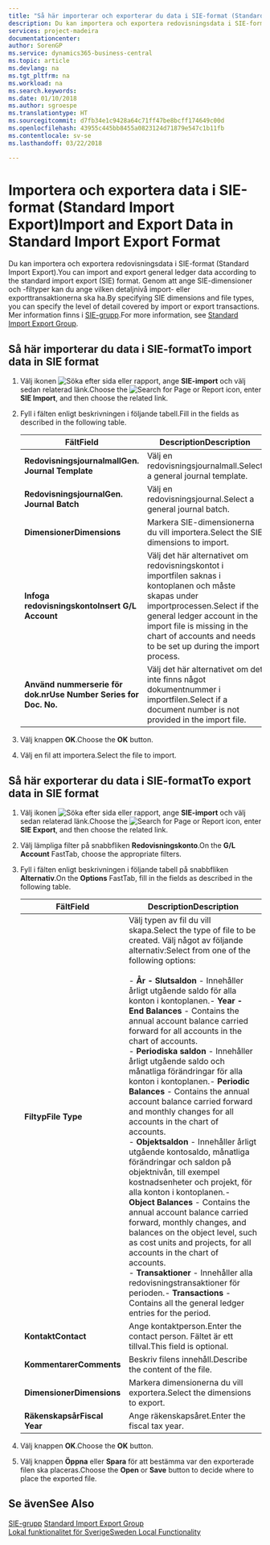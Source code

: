 ```yaml
---
title: "Så här importerar och exporterar du data i SIE-format (Standard Import Export)"
description: Du kan importera och exportera redovisningsdata i SIE-format (Standard Import Export).
services: project-madeira
documentationcenter: 
author: SorenGP
ms.service: dynamics365-business-central
ms.topic: article
ms.devlang: na
ms.tgt_pltfrm: na
ms.workload: na
ms.search.keywords: 
ms.date: 01/10/2018
ms.author: sgroespe
ms.translationtype: HT
ms.sourcegitcommit: d7fb34e1c9428a64c71ff47be8bcff174649c00d
ms.openlocfilehash: 43955c445bb8455a0823124d71879e547c1b11fb
ms.contentlocale: sv-se
ms.lasthandoff: 03/22/2018

---
```

# <a name="import-and-export-data-in-standard-import-export-format"></a><span data-ttu-id="0983f-103">Importera och exportera data i SIE-format (Standard Import Export)</span><span class="sxs-lookup"><span data-stu-id="0983f-103">Import and Export Data in Standard Import Export Format</span></span>
<span data-ttu-id="0983f-104">Du kan importera och exportera redovisningsdata i SIE-format (Standard Import Export).</span><span class="sxs-lookup"><span data-stu-id="0983f-104">You can import and export general ledger data according to the standard import export (SIE) format.</span></span> <span data-ttu-id="0983f-105">Genom att ange SIE-dimensioner och -filtyper kan du ange vilken detaljnivå import- eller exporttransaktionerna ska ha.</span><span class="sxs-lookup"><span data-stu-id="0983f-105">By specifying SIE dimensions and file types, you can specify the level of detail covered by import or export transactions.</span></span> <span data-ttu-id="0983f-106">Mer information finns i [SIE-grupp](http://go.microsoft.com/fwlink/?LinkID=164870&clcid=0x41d).</span><span class="sxs-lookup"><span data-stu-id="0983f-106">For more information, see [Standard Import Export Group](http://go.microsoft.com/fwlink/?LinkID=164870&clcid=0x41d).</span></span>  

## <a name="to-import-data-in-sie-format"></a><span data-ttu-id="0983f-107">Så här importerar du data i SIE-format</span><span class="sxs-lookup"><span data-stu-id="0983f-107">To import data in SIE format</span></span>  

1.  <span data-ttu-id="0983f-108">Välj ikonen ![Söka efter sida eller rapport](../../media/ui-search/search_small.png "ikonen Söka efter sida eller rapport"), ange **SIE-import** och välj sedan relaterad länk.</span><span class="sxs-lookup"><span data-stu-id="0983f-108">Choose the ![Search for Page or Report](../../media/ui-search/search_small.png "Search for Page or Report icon") icon, enter **SIE Import**, and then choose the related link.</span></span>  
2.  <span data-ttu-id="0983f-109">Fyll i fälten enligt beskrivningen i följande tabell.</span><span class="sxs-lookup"><span data-stu-id="0983f-109">Fill in the fields as described in the following table.</span></span>  

    |<span data-ttu-id="0983f-110">Fält</span><span class="sxs-lookup"><span data-stu-id="0983f-110">Field</span></span>|<span data-ttu-id="0983f-111">Description</span><span class="sxs-lookup"><span data-stu-id="0983f-111">Description</span></span>|  
    |---------------------------------|---------------------------------------|  
    |<span data-ttu-id="0983f-112">**Redovisningsjournalmall**</span><span class="sxs-lookup"><span data-stu-id="0983f-112">**Gen. Journal Template**</span></span>|<span data-ttu-id="0983f-113">Välj en redovisningsjournalmall.</span><span class="sxs-lookup"><span data-stu-id="0983f-113">Select a general journal template.</span></span>|  
    |<span data-ttu-id="0983f-114">**Redovisningsjournal**</span><span class="sxs-lookup"><span data-stu-id="0983f-114">**Gen. Journal Batch**</span></span>|<span data-ttu-id="0983f-115">Välj en redovisningsjournal.</span><span class="sxs-lookup"><span data-stu-id="0983f-115">Select a general journal batch.</span></span>|  
    |<span data-ttu-id="0983f-116">**Dimensioner**</span><span class="sxs-lookup"><span data-stu-id="0983f-116">**Dimensions**</span></span>|<span data-ttu-id="0983f-117">Markera SIE-dimensionerna du vill importera.</span><span class="sxs-lookup"><span data-stu-id="0983f-117">Select the SIE dimensions to import.</span></span>|  
    |<span data-ttu-id="0983f-118">**Infoga redovisningskonto**</span><span class="sxs-lookup"><span data-stu-id="0983f-118">**Insert G/L Account**</span></span>|<span data-ttu-id="0983f-119">Välj det här alternativet om redovisningskontot i importfilen saknas i kontoplanen och måste skapas under importprocessen.</span><span class="sxs-lookup"><span data-stu-id="0983f-119">Select if the general ledger account in the import file is missing in the chart of accounts and needs to be set up during the import process.</span></span>|  
    |<span data-ttu-id="0983f-120">**Använd nummerserie för dok.nr**</span><span class="sxs-lookup"><span data-stu-id="0983f-120">**Use Number Series for Doc. No.**</span></span>|<span data-ttu-id="0983f-121">Välj det här alternativet om det inte finns något dokumentnummer i importfilen.</span><span class="sxs-lookup"><span data-stu-id="0983f-121">Select if a document number is not provided in the import file.</span></span>|  

3. <span data-ttu-id="0983f-122">Välj knappen **OK**.</span><span class="sxs-lookup"><span data-stu-id="0983f-122">Choose the **OK** button.</span></span>
4. <span data-ttu-id="0983f-123">Välj en fil att importera.</span><span class="sxs-lookup"><span data-stu-id="0983f-123">Select the file to import.</span></span>  

## <a name="to-export-data-in-sie-format"></a><span data-ttu-id="0983f-124">Så här exporterar du data i SIE-format</span><span class="sxs-lookup"><span data-stu-id="0983f-124">To export data in SIE format</span></span>  

1.  <span data-ttu-id="0983f-125">Välj ikonen ![Söka efter sida eller rapport](../../media/ui-search/search_small.png "ikonen Söka efter sida eller rapport"), ange **SIE-import** och välj sedan relaterad länk.</span><span class="sxs-lookup"><span data-stu-id="0983f-125">Choose the ![Search for Page or Report](../../media/ui-search/search_small.png "Search for Page or Report icon") icon, enter **SIE Export**, and then choose the related link.</span></span>  
2.  <span data-ttu-id="0983f-126">Välj lämpliga filter på snabbfliken **Redovisningskonto**.</span><span class="sxs-lookup"><span data-stu-id="0983f-126">On the **G/L Account** FastTab, choose the appropriate filters.</span></span>  
3.  <span data-ttu-id="0983f-127">Fyll i fälten enligt beskrivningen i följande tabell på snabbfliken **Alternativ**.</span><span class="sxs-lookup"><span data-stu-id="0983f-127">On the **Options** FastTab, fill in the fields as described in the following table.</span></span>  

    |<span data-ttu-id="0983f-128">Fält</span><span class="sxs-lookup"><span data-stu-id="0983f-128">Field</span></span>|<span data-ttu-id="0983f-129">Description</span><span class="sxs-lookup"><span data-stu-id="0983f-129">Description</span></span>|  
    |---------------------------------|---------------------------------------|  
    |<span data-ttu-id="0983f-130">**Filtyp**</span><span class="sxs-lookup"><span data-stu-id="0983f-130">**File Type**</span></span>|<span data-ttu-id="0983f-131">Välj typen av fil du vill skapa.</span><span class="sxs-lookup"><span data-stu-id="0983f-131">Select the type of file to be created.</span></span> <span data-ttu-id="0983f-132">Välj något av följande alternativ:</span><span class="sxs-lookup"><span data-stu-id="0983f-132">Select from one of the following options:</span></span><br /><br /> <span data-ttu-id="0983f-133">-   **År - Slutsaldon** - Innehåller årligt utgående saldo för alla konton i kontoplanen.</span><span class="sxs-lookup"><span data-stu-id="0983f-133">-   **Year - End Balances** - Contains the annual account balance carried forward for all accounts in the chart of accounts.</span></span><br /><span data-ttu-id="0983f-134">-   **Periodiska saldon** - Innehåller årligt utgående saldo och månatliga förändringar för alla konton i kontoplanen.</span><span class="sxs-lookup"><span data-stu-id="0983f-134">-   **Periodic Balances** - Contains the annual account balance carried forward and monthly changes for all accounts in the chart of accounts.</span></span><br /><span data-ttu-id="0983f-135">-   **Objektsaldon** - Innehåller årligt utgående kontosaldo, månatliga förändringar och saldon på objektnivån, till exempel kostnadsenheter och projekt, för alla konton i kontoplanen.</span><span class="sxs-lookup"><span data-stu-id="0983f-135">-   **Object Balances** - Contains the annual account balance carried forward, monthly changes, and balances on the object level, such as cost units and projects, for all accounts in the chart of accounts.</span></span><br /><span data-ttu-id="0983f-136">-   **Transaktioner** - Innehåller alla redovisningstransaktioner för perioden.</span><span class="sxs-lookup"><span data-stu-id="0983f-136">-   **Transactions** - Contains all the general ledger entries for the period.</span></span>|  
    |<span data-ttu-id="0983f-137">**Kontakt**</span><span class="sxs-lookup"><span data-stu-id="0983f-137">**Contact**</span></span>|<span data-ttu-id="0983f-138">Ange kontaktperson.</span><span class="sxs-lookup"><span data-stu-id="0983f-138">Enter the contact person.</span></span> <span data-ttu-id="0983f-139">Fältet är ett tillval.</span><span class="sxs-lookup"><span data-stu-id="0983f-139">This field is optional.</span></span>|  
    |<span data-ttu-id="0983f-140">**Kommentarer**</span><span class="sxs-lookup"><span data-stu-id="0983f-140">**Comments**</span></span>|<span data-ttu-id="0983f-141">Beskriv filens innehåll.</span><span class="sxs-lookup"><span data-stu-id="0983f-141">Describe the content of the file.</span></span>|  
    |<span data-ttu-id="0983f-142">**Dimensioner**</span><span class="sxs-lookup"><span data-stu-id="0983f-142">**Dimensions**</span></span>|<span data-ttu-id="0983f-143">Markera dimensionerna du vill exportera.</span><span class="sxs-lookup"><span data-stu-id="0983f-143">Select the dimensions to export.</span></span>|  
    |<span data-ttu-id="0983f-144">**Räkenskapsår**</span><span class="sxs-lookup"><span data-stu-id="0983f-144">**Fiscal Year**</span></span>|<span data-ttu-id="0983f-145">Ange räkenskapsåret.</span><span class="sxs-lookup"><span data-stu-id="0983f-145">Enter the fiscal tax year.</span></span>|

4. <span data-ttu-id="0983f-146">Välj knappen **OK**.</span><span class="sxs-lookup"><span data-stu-id="0983f-146">Choose the **OK** button.</span></span>
5. <span data-ttu-id="0983f-147">Välj knappen **Öppna** eller **Spara** för att bestämma var den exporterade filen ska placeras.</span><span class="sxs-lookup"><span data-stu-id="0983f-147">Choose the **Open** or **Save** button to decide where to place the exported file.</span></span>

## <a name="see-also"></a><span data-ttu-id="0983f-148">Se även</span><span class="sxs-lookup"><span data-stu-id="0983f-148">See Also</span></span>  
 <span data-ttu-id="0983f-149">[SIE-grupp](http://go.microsoft.com/fwlink/?LinkID=164870&clcid=0x41d) </span><span class="sxs-lookup"><span data-stu-id="0983f-149">[Standard Import Export Group](http://go.microsoft.com/fwlink/?LinkID=164870&clcid=0x41d) </span></span>  
 [<span data-ttu-id="0983f-150">Lokal funktionalitet för Sverige</span><span class="sxs-lookup"><span data-stu-id="0983f-150">Sweden Local Functionality</span></span>](sweden-local-functionality.md)


